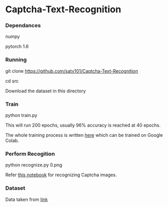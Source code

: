 # Captcha-Text-Recognition

### Dependances

numpy

pytorch 1.6

### Running

git clone https://github.com/saty101/Captcha-Text-Recognition

cd src

Download the dataset in this directory

### Train

python train.py

This will run 200 epochs, usually 96% accuracy is reached at 40 epochs.

The whole training process is written [here](https://github.com/saty101/Captcha-Text-Recognition/blob/main/notebooks/captcha.ipynb) which can be trained on Google Colab.

### Perform Recogition

python recognize.py  0.png

Refer [this notebook](https://github.com/saty101/Captcha-Text-Recognition/blob/main/notebooks/test.ipynb) for recognizing Captcha images.

### Dataset

Data taken from [link](https://www.kaggle.com/fournierp/captcha-version-2-images)

